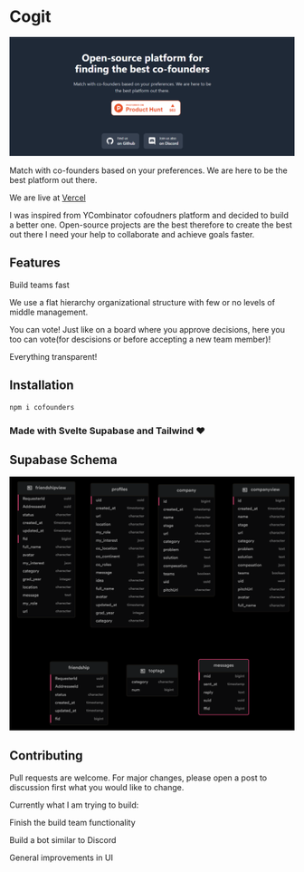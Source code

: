 # Cogit
![homepage](src/images/homepageImg.png)

Match with co-founders based on your preferences. We are here to be the best platform out there.

We are live at <a href="https://cogit-cofounders.vercel.app/" target="_blank">Vercel</a>



I was inspired from YCombinator cofoudners platform and decided to build a better one.
Open-source projects are the best therefore to create the best out there I need your help to collaborate and achieve goals faster.

## Features
Build teams fast 

We use a flat hierarchy organizational structure with few or no levels of middle management.

You can vote! Just like on a board where you approve decisions, here you too can vote(for descisions or before accepting a new team member)! 

Everything transparent!

## Installation
```bash
npm i cofounders
```

### Made with Svelte Supabase and Tailwind :heart:	

## Supabase Schema
![supabase](src/images/Supbase%20Schema.png)


## Contributing
Pull requests are welcome. For major changes, please open a post to discussion first what you would like to change.

Currently what I am trying to build:

Finish the build team functionality

Build a bot similar to Discord

General improvements in UI